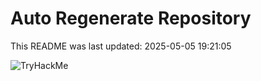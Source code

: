 # Auto Regenerate Repository

This README was last updated: 2025-05-05 19:21:05

 ![TryHackMe](https://tryhackme.com/badge/533634)